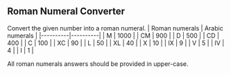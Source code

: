## Roman Numeral Converter

Convert the given number into a roman numeral.
| Roman numerals | Arabic numerals |
|----------|----------|
| M |	1000 |
| CM 	| 900 |
| D 	| 500 |
| CD 	| 400 |
| C 	| 100 |
| XC 	| 90 |
| L 	| 50 |
| XL 	| 40 |
| X 	| 10 |
| IX  |	9 |
| V 	| 5 |
| IV 	| 4 |
| I 	| 1 |

All roman numerals answers should be provided in upper-case.
